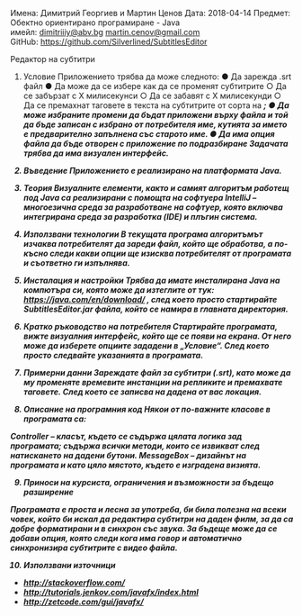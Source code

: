 Имена: Димитрий Георгиев и Мартин Ценов
Дата: 2018-04-14 				Предмет: Обектно ориентирано програмиране - Java	
имейл: dimitriiiy@abv.bg martin.cenov@gmail.com		
GitHub: https://github.com/Silverlined/SubtitlesEditor

Редактор на субтитри

1. Условие
Приложението трябва да може следното:
● Да зарежда .srt файл
● Да може да се избере как да се променят субтитрите
○ Да се забързат с Х милисекунси
○ Да се забавят с Х милисекунди
○ Да се премахнат таговете в текста на субтитрите от сорта на <i><b>;
● Да може избраните промени да бъдат приложени върху файла и той да бъде
записан с избрано от потребителя име, кутията за името е предварително
запълнена със старото име.
● Да има опция файла да бъде отворен с приложение по подразбиране
Задачата трябва да има визуален интерфейс.

2. Въведение
Приложението е реализирано на платформата Java.

3. Теория
Визуалните елементи, както и самият алгоритъм работещ под Java са реализирани с помощта на софтуера IntelliJ – многоезична среда за разработване на софтуер, която включва интегрирана среда за разработка (IDE) и плъгин система.

4. Използвани технологии
В текущата програма алгоритъмът изчаква потребителят да зареди файл, който ще обработва, а по-късно следи какви опции ще изисква потребителят от програмата и съответно ги изпълнява.
5. Инсталация и настройки
Трябва да имате инсталирана Java на компютъра си, която може да изтеглите от тук: https://java.com/en/download/ , след което просто стартирайте SubtitlesEditor.jar файла, който се намира в главната директория.

6. Кратко ръководство на потребителя
Стартирайте програмата, вижте визуалния интерфейс, който ще се появи на екрана.
От него може да изберете опциите зададени в „Условие“. След което просто следвайте указанията в програмата.














7. Примерни данни
Зареждате файл за субтитри (.srt), като може да му променяте времевите инстанции на репликите и премахвате таговете. След което се записва на дадена от вас локация.
8. Описание на програмния код
Някои от по-важните класове в програмата са:

Controller – класът, където се съдържа цялата логика зад програмата; съдържа всички методи, които се извикват след натискането на дадени бутони.
MessageBox – дизайнът на програмата и като цяло мястото, където е изградена визията.

9. Приноси на курсиста, ограничения и възможности за бъдещо разширение

Програмата е проста и лесна за употреба, би била полезна на всеки човек, който би искал да редактира субтитри на даден филм, за да са добре форматирани и в синхрон със звука. За бъдеще може да се добави опция, която следи кога има говор и автоматично синхронизира субтитрите с видео файла.

10. Използвани източници

- http://stackoverflow.com/  
- http://tutorials.jenkov.com/javafx/index.html
- http://zetcode.com/gui/javafx/ 

